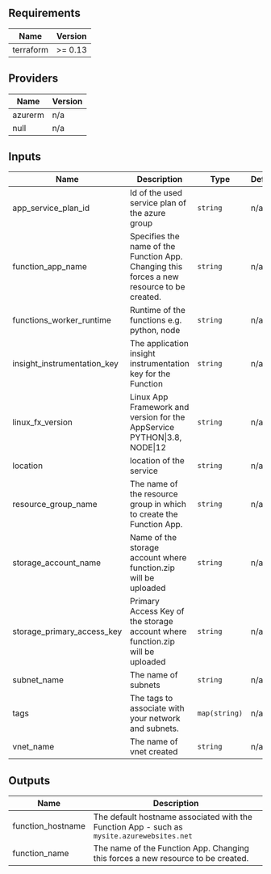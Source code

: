 ## Requirements

| Name | Version |
|------|---------|
| terraform | >= 0.13 |

## Providers

| Name | Version |
|------|---------|
| azurerm | n/a |
| null | n/a |

## Inputs

| Name | Description | Type | Default | Required |
|------|-------------|------|---------|:--------:|
| app\_service\_plan\_id | Id of the used service plan of the azure group | `string` | n/a | yes |
| function\_app\_name | Specifies the name of the Function App. Changing this forces a new resource to be created. | `string` | n/a | yes |
| functions\_worker\_runtime | Runtime of the functions e.g. python, node | `string` | n/a | yes |
| insight\_instrumentation\_key | The application insight instrumentation key for the Function | `string` | n/a | yes |
| linux\_fx\_version | Linux App Framework and version for the AppService PYTHON\|3.8, NODE\|12 | `string` | n/a | yes |
| location | location of the service | `string` | n/a | yes |
| resource\_group\_name | The name of the resource group in which to create the Function App. | `string` | n/a | yes |
| storage\_account\_name | Name of the storage account where function.zip will be uploaded | `string` | n/a | yes |
| storage\_primary\_access\_key | Primary Access Key of the storage account where function.zip will be uploaded | `string` | n/a | yes |
| subnet\_name | The name of subnets | `string` | n/a | yes |
| tags | The tags to associate with your network and subnets. | `map(string)` | n/a | yes |
| vnet\_name | The name of vnet created | `string` | n/a | yes |

## Outputs

| Name | Description |
|------|-------------|
| function\_hostname | The default hostname associated with the Function App - such as `mysite.azurewebsites.net` |
| function\_name | The name of the Function App. Changing this forces a new resource to be created. |

